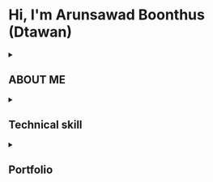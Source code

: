 # Hi, I'm Arunsawad Boonthus (Dtawan) 
<details>
<summary><b><h2>ABOUT ME</h2></b></summary>
 
I am a Game Developer who is always trying to improve myself. Find new knowledge to be updated all the time.
I have experience with OOP Programing and C# programming for Unity
</details>

<details>
<summary><b><h2>Technical skill</h2></b></summary> 
 
**Programming Language**
- C# (Intermediate)
- C (Intermediate)
- C++ (Basic)
- HLSL (Basic)
- CSS (Basic)
- Python (Basic)
- Java (Basic)
- JavaScript (Basic)
- Lua (Basic)
- Sql (Basic)

**TOOL**
- Unity (Intermediate)
- Github (Intermediate)
- Unreal engine 5 (Basic)
- Maya (Basic)
- Adobe premiere pro (Basic)
- Adobe after effects (Basic)
- Adobe photoshop (Basic)
</details>

<details>
<summary><b><h2>Portfolio</h2></b></summary> 
 
- [Game Naughty](https://dtawan.itch.io/naughty) 
- [Game Naughty Mobile](https://naughtybu.itch.io/naughtymobile)
- [Create an Advertisement for Samsung Galaxy](https://www.youtube.com/watch?v=GCzYm4wQkQE)
 - [Project Kamaria](https://store.steampowered.com/app/2128500/Kamaria/?beta=0)
</details>
